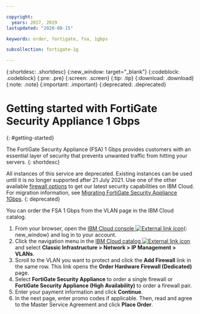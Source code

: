 ```yaml
---

copyright:
  years: 2017, 2019
lastupdated: "2020-08-15"

keywords: order, fortigate, fsa, 1gbps

subcollection: fortigate-1g

---
```


{:shortdesc: .shortdesc}
{:new_window: target="_blank"}
{:codeblock: .codeblock}
{:pre: .pre}
{:screen: .screen}
{:tip: .tip}
{:download: .download}
{:note: .note}
{:important: .important}
{:deprecated: .deprecated}

# Getting started with FortiGate Security Appliance 1 Gbps
{: #getting-started}

The FortiGate Security Appliance (FSA) 1 Gbps provides customers with an essential layer of security that prevents unwanted traffic from hitting your servers. 
{: shortdesc}

All instances of this service are deprecated. Existing instances can be used until it is no longer supported after 21 July 2021. Use one of the other available [firewall options](/docs/fortigate-1g?topic=fortigate-10g-exploring-firewalls) to get our latest security capabilities on IBM Cloud. For migration information, see [Migrating FortiGate Security Appliance 1Gbps](/docs/fortigate-1g?topic=fortigate-1g-migration-overview).
{: deprecated}

You can order the FSA 1 Gbps from the VLAN page in the IBM Cloud catalog.

1. From your browser, open the [IBM Cloud console ![External link icon](../../icons/launch-glyph.svg "External link icon")](https://cloud.ibm.com/classic/security/firewalls/multivlan/provision){: new_window} and log in to your account.
2. Click the navigation menu in the [IBM Cloud catalog ![External link icon](../../icons/launch-glyph.svg "External link icon")](https://cloud.ibm.com) and select **Classic Infrastructure > Network > IP Management > VLANs**.
3. Scroll to the VLAN you want to protect and click the **Add Firewall** link in the same row. This link opens the **Order Hardware Firewall (Dedicated)** page.
4. Select **FortiGate Security Appliance** to order a single firewall or **FortiGate Security Appliance (High Availability)** to order a firewall pair.
5. Enter your payment information and click **Continue**.
6. In the next page, enter promo codes if applicable. Then, read and agree to the Master Service Agreement and click **Place Order**.
